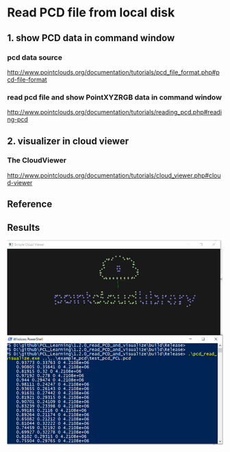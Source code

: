 # Read PCD file from local disk

## 1. show PCD data in command window

### pcd data source

http://www.pointclouds.org/documentation/tutorials/pcd_file_format.php#pcd-file-format

### read pcd file and show PointXYZRGB data in command window

http://www.pointclouds.org/documentation/tutorials/reading_pcd.php#reading-pcd


## 2. visualizer in cloud viewer

### The CloudViewer
http://www.pointclouds.org/documentation/tutorials/cloud_viewer.php#cloud-viewer


## Reference




## Results

![Aaron Swartz](https://github.com/FortuneYU/PCL_Learning/blob/master/1.2.0_read_PCD_and_visualize/1.2.0_pcd_read_visualizer.png)





